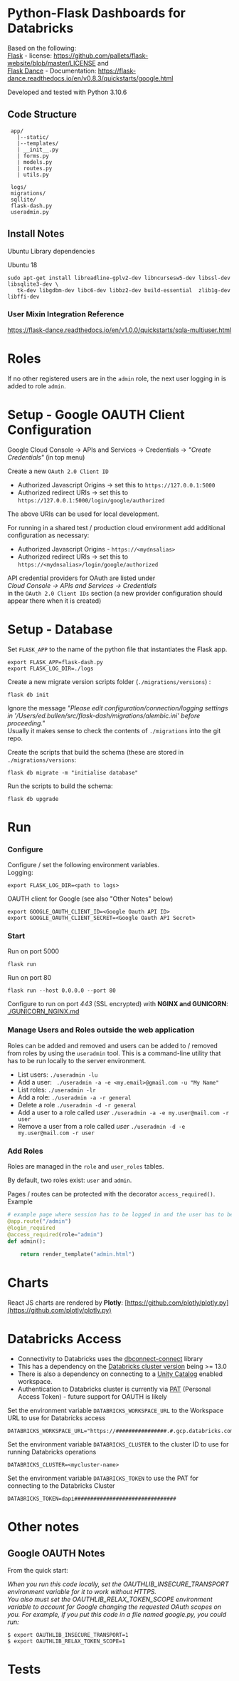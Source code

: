 
# Python-Flask Dashboards for Databricks

Based on the following:  
[Flask](https://github.com/pallets/flask) - license: https://github.com/pallets/flask-website/blob/master/LICENSE
and  
[Flask Dance](https://github.com/singingwolfboy/flask-dance-google) - Documentation: https://flask-dance.readthedocs.io/en/v0.8.3/quickstarts/google.html  

Developed and tested with Python 3.10.6

## Code Structure

```
 app/ 
   |--static/
   |--templates/
   | __init__.py
   | forms.py
   | models.py
   | routes.py
   | utils.py
   
 logs/
 migrations/
 sqllite/
 flask-dash.py
 useradmin.py    
```

## Install Notes

Ubuntu Library dependencies

Ubuntu 18

```
sudo apt-get install libreadline-gplv2-dev libncursesw5-dev libssl-dev libsqlite3-dev \
   tk-dev libgdbm-dev libc6-dev libbz2-dev build-essential  zlib1g-dev   libffi-dev
```    

### User Mixin Integration Reference

https://flask-dance.readthedocs.io/en/v1.0.0/quickstarts/sqla-multiuser.html

# Roles 

If no other registered users are in the `admin` role, the next user logging in is added to role `admin`. 


# Setup - Google OAUTH Client Configuration

Google Cloud Console -> APIs and Services -> Credentials -> *"Create Credentials"* (in top menu)
  
Create a new `OAuth 2.0 Client ID`  

+ Authorized Javascript Origins -> set this to `https://127.0.0.1:5000`
+ Authorized redirect URIs -> set this to `https://127.0.0.1:5000/login/google/authorized`

The above URIs can be used for local development.

For running in a shared test / production cloud environment add additional configuration as necessary: 

+ Authorized Javascript Origins - `https://<mydnsalias>`
+ Authorized redirect URIs -> set this to `https://<mydnsalias>/login/google/authorized`


API credential providers for OAuth are listed under  
*Cloud Console -> APIs and Services -> Credentials*  
in the `OAuth 2.0 Client IDs` section (a new provider configuration should appear there when it is created)

# Setup - Database

Set `FLASK_APP` to the name of the python file that instantiates the Flask app.
```
export FLASK_APP=flask-dash.py
export FLASK_LOG_DIR=./logs
```

Create a new migrate version scripts folder (`./migrations/versions`) :
```
flask db init
```
Ignore the message *"Please edit configuration/connection/logging settings in '/Users/ed.bullen/src/flask-dash/migrations/alembic.ini' before proceeding."*  
Usually it makes sense to check the contents of `./migrations` into the git repo.  

Create the scripts that build the schema (these are stored in `./migrations/versions`:
```commandline
flask db migrate -m "initialise database" 
```

Run the scripts to build the schema:
```commandline
flask db upgrade
```

# Run

### Configure

Configure / set the following environment variables.  
Logging:  
```
export FLASK_LOG_DIR=<path to logs>
```
OAUTH client for Google (see also "Other Notes" below)
```
export GOOGLE_OAUTH_CLIENT_ID=<Google Oauth API ID>
export GOOGLE_OAUTH_CLIENT_SECRET=<Google Oauth API Secret>
```


### Start
Run on port 5000
```commandline
flask run
```
Run on port 80
```commandline
flask run --host 0.0.0.0 --port 80
```

Configure to run on port *443* (SSL encrypted) with **NGINX and GUNICORN**: [./GUNICORN_NGINX.md](./GUNICORN_NGINX.md)

### Manage Users and Roles outside the web application
Roles can be added and removed and users can be added to / removed from roles by using the `useradmin` tool.  This is a command-line utility that has to be run locally to the server environment.

- List users: `./useradmin -lu`
- Add a user: ` ./useradmin -a -e <my.email>@gmail.com -u "My Name"`
- List roles: `./useradmin -lr`  
- Add a role: `./useradmin -a -r general`  
- Delete a role `./useradmin -d -r general`  
- Add a user to a role called *user* `./useradmin -a -e my.user@mail.com -r user`
- Remove a user from a role called *user* `./useradmin -d -e my.user@mail.com -r user`


### Add Roles

Roles are managed in the `role` and `user_roles` tables.  

By default, two roles exist: `user` and `admin`.    

Pages / routes can be protected with the decorator `access_required()`. Example  
```python
# example page where session has to be logged in and the user has to be a member of group "admin"
@app.route("/admin")
@login_required
@access_required(role="admin")
def admin():
    
    return render_template("admin.html")
```


# Charts

React JS charts are rendered by **Plotly**: [https://github.com/plotly/plotly.py](https://github.com/plotly/plotly.py)

# Databricks Access

+ Connectivity to Databricks uses the [dbconnect-connect](https://pypi.org/project/databricks-connect/) library   
+ This has a dependency on the [Databricks cluster version](https://docs.databricks.com/release-notes/runtime/releases.html) being >= 13.0  
+ There is also a dependency on connecting to a [Unity Catalog](https://docs.databricks.com/data-governance/unity-catalog/index.html) enabled workspace.  
+ Authentication to Databricks cluster is currently via [PAT](https://docs.databricks.com/dev-tools/api/latest/authentication.html) (Personal Access Token) - future support for OAUTH is likely


Set the environment variable `DATABRICKS_WORKSPACE_URL` to the Workspace URL to use for Databricks access
```
DATABRICKS_WORKSPACE_URL="https://################.#.gcp.databricks.com/"
```
Set the environment variable `DATABRICKS_CLUSTER` to the cluster ID to use for running Databricks operations 
```
DATABRICKS_CLUSTER=<mycluster-name>
```
Set the environment variable `DATABRICKS_TOKEN` to use the PAT for connecting to the Databricks Cluster
```
DATABRICKS_TOKEN=dapi################################
```



# Other notes

## Google OAUTH Notes
From the quick start:
   
*When you run this code locally, set the OAUTHLIB_INSECURE_TRANSPORT environment variable for it to work without HTTPS.   
You also must set the OAUTHLIB_RELAX_TOKEN_SCOPE environment variable to account for Google changing the requested OAuth scopes on you. 
For example, if you put this code in a file named google.py, you could run:*   
```commandline
$ export OAUTHLIB_INSECURE_TRANSPORT=1
$ export OAUTHLIB_RELAX_TOKEN_SCOPE=1
```


# Tests

 


